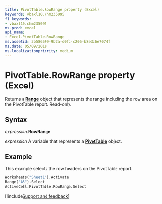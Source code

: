 ```yaml
---
title: PivotTable.RowRange property (Excel)
keywords: vbaxl10.chm235095
f1_keywords:
- vbaxl10.chm235095
ms.prod: excel
api_name:
- Excel.PivotTable.RowRange
ms.assetid: 3b586599-9b2a-d0fc-c205-b8e3c6e7074f
ms.date: 05/09/2019
ms.localizationpriority: medium
---
```



# PivotTable.RowRange property (Excel)

Returns a **[Range](Excel.Range(object).md)** object that represents the range including the row area on the PivotTable report. Read-only.


## Syntax

_expression_.**RowRange**

_expression_ A variable that represents a **[PivotTable](Excel.PivotTable.md)** object.


## Example

This example selects the row headers on the PivotTable report.

```vb
Worksheets("Sheet1").Activate 
Range("A3").Select 
ActiveCell.PivotTable.RowRange.Select
```



[!include[Support and feedback](~/includes/feedback-boilerplate.md)]